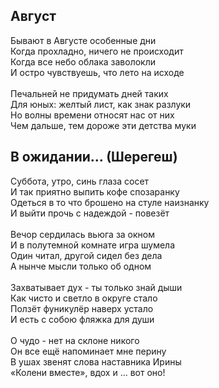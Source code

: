 ## Август
Бывают в Августе особенные дни\
Когда прохладно,  ничего не происходит\
Когда все небо облака заволокли\
И остро чувствуешь, что лето на исходе\
\
Печальней не придумать дней таких\
Для юных: желтый лист, как знак разлуки\
Но волны времени относят нас от них\
Чем дальше, тем дороже эти детства муки

## В ожидании... (Шерегеш)

Суббота, утро, синь глаза сосет\
И так приятно выпить кофе спозаранку\
Одеться в то что брошено на стуле наизнанку\
И выйти прочь с надеждой - повезёт\
\
Вечор сердилась вьюга за окном\
И в полутемной комнате игра шумела\
Один читал, другой сидел без дела\
А нынче мысли только об одном\
\
Захватывает дух - ты только знай дыши\
Как чисто и светло в округе стало\
Ползёт фуникулёр наверх устало\
И есть с собою фляжка для души\
\
О чудо - нет на склоне никого\
Он все ещё напоминает мне перину\
В ушах звенят слова наставника Ирины\
«Колени вместе», вдох и ... вот оно!
